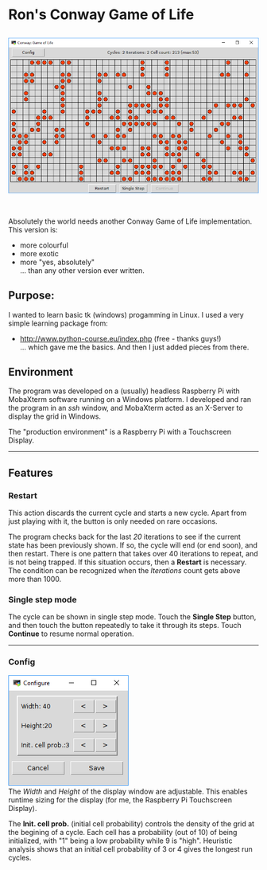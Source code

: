 # Ron's Conway Game of Life
![Conway grid](https://github.com/rongrimes/conway/blob/master/Conway.png)  
&nbsp;  
---
Absolutely the world needs another Conway Game of Life implementation. This version is:
* more colourful
* more exotic
* more "yes, absolutely"  
... than any other version ever written.

## Purpose:
I wanted to learn basic tk (windows) progamming in Linux. I used a very simple learning package from:
* http://www.python-course.eu/index.php (free - thanks guys!)  
... which gave me the basics. And then I just added pieces from there. 

## Environment
The program was developed on a (usually) headless Raspberry Pi with MobaXterm software running on a Windows platform. I developed and ran the program in an _ssh_ window, and MobaXterm acted as an X-Server to display the grid in Windows.

The "production environment" is a Raspberry Pi with a Touchscreen Display.

---

## Features
### Restart
This action discards the current cycle and starts a new cycle. Apart from just playing with it, the button is only needed on rare occasions.

The program checks back for the last _20_ iterations to see if the current state has been previously shown. If so, the cycle will end (or end soon), and then restart. There is one pattern that takes over 40 iterations to repeat, and is not being trapped. If this situation occurs, then a <b>Restart</b> is necessary. The condition can be recognized when the <i>Iterations</i> count gets above more than 1000.

### Single step mode
The cycle can be shown in single step mode. Touch the <b>Single Step</b> button, and then touch the button repeatedly to take it through its steps. Touch <b>Continue</b> to resume normal operation.

---

### Config
![Config window](https://github.com/rongrimes/conway/blob/master/Config.png)  
The _Width_ and _Height_ of the display window are adjustable. This enables runtime sizing for the display (for me, the Raspberry Pi Touchscreen Display).

The <b>Init. cell prob.</b> (initial cell probability) controls the density of the grid at the begining of a cycle. Each cell has a probability (out of 10) of being initialized, with "1" being a low probability while 9 is "high". Heuristic analysis shows that an initial cell probability of 3 or 4 gives the longest run cycles. 
